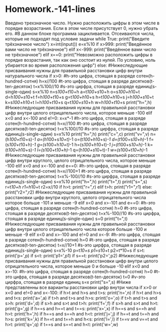 # Homework.-141-lines
Введено трехзначное число. Нужно расположить цифры в этом числе в порядке возрастания. Если в этом числе присутствует 0, нужно убрать его.
#В данном блоке программа зацикливается. Отсеиваются числа, которые не подходят под условие задачи
while True:
    print("Введите трёхзначное число")
    x=int(input())
    e=x%10
    if x>999:
        print("Введённое вами число не трёхзначное")
    elif x<-999:
        print("Введённое вами число не трёхзначное")
    elif x==0:
        print("Невозможно расположить цифры в порядке возрастания, так как оно состоит из нулей. По условию, ноль убирается во время расположения цифр")
    else:
        #Нижеследующие присваивания нужны для правильной расстановки цифр внутри натурального числа
        if x>0:
            #h-это цифра, стоящая в разряде сотен(h-hundred-сотня)
            h=x//100
            #t-это цифра, стоящая в разряде десятков(t-ten-десяток)
            t=x%100//10
            #s-это цирфра, стоящая в разряде единиц(s-single-один)
            s=x%10
            n=s*100+t*10+h
            a=t*100+s*10+h
            o=s*100+h*10+t
            d=h*100+s*10+t
            f=h*100+t*10+s
            g=t*100+h*10+s
            h=t*100+h*10+s
            j=h*100+s*10+t
            k=s*100+h*10+t
            l=h*100+t*10+s
            q=t*100+s*10+h
            w=h*100+t*10+s
            print("h=",h)
        #Нижеследующие присваивания нужны для правильной расстановки цифр внутри целого отрицательного числа, которое меньше -100 
        elif x<0 and x<-100 and e!=0:
            x=x*-1
            #h-это цифра, стоящая в разряде сотен(h-hundred-сотня)
            h=x//100
            #t-это цифра, стоящая в разряде десятков(t-ten-десяток)
            t=x%100//10
            #s-это цирфра, стоящая в разряде единиц(s-single-один)
            s=x%10
            print("h=",h)
            print("c=",c)
            print("v=",v)
            n=(h*100+t*10+s)*-1
            a=(h*100+s*10+t)*-1
            o=(t*100+h*10+s)*-1
            d=(t*100+s*10+h)*-1
            f=(s*100+t*10+h)*-1
            g=(s*100+h*10+t)*-1
            h=(s*100+h*10+t)*-1
            j=(t*100+s*10+h)*-1
            k=(t*100+h*10+s)*-1
            l=(s*100+t*10+h)*-1
            q=(h*100+s*10+t)*-1
            w=(s*100+t*10+h)*-1
        #Нижеследующие присваивания нужны для правильной расстановки цифр внутри круглого, целого отрицательного числа, которое меньше -100
        elif x<0 and x<-100 and e==0:
            #h-это цифра, стоящая в разряде сотен(h-hundred-сотня)
            h=x//100+1
            #t-это цифра, стоящая в разряде десятков(t-ten-десяток)
            t=x%-100//10
            #s-это цирфра, стоящая в разряде единиц(s-single-один)
            s=x%10
            print("h=",h)
            print("t=",t)
            print("s=",s)
            r=t*10+h
            r1=h*10+t
            r2=x//10
            if h>t:
                print("r=",r)
            elif t>h:
                print("r1=",r1)
            else:
                print("r2=",r2)
        #Нижеследующие присваивания нужны для правильной расстановки цифр внутри круглого, целого отрицательного числа которое больше -101 и меньше -9
        elif x<0 and x>-101 and e==0:
            #h-это цифра, стоящая в разряде сотен(h-hundred-сотня)
            h=0
            #t-это цифра, стоящая в разряде десятков(t-ten-десяток)
            t=x%-100//10
            #s-это цирфра, стоящая в разряде единиц(s-single-один)
            s=0
            print("t=",t)
        #Нижеследующие присваивания нужны для правильной расстановки цифр внутри целого отрицательного числа которое больше -100 и меньше -9
        elif x<0 and x>-100 and e!=0 and x<-9:
            #h-это цифра, стоящая в разряде сотен(h-hundred-сотня)
            h=0
            #t-это цифра, стоящая в разряде десятков(t-ten-десяток)
            t=x//10+1
            #s-это цирфра, стоящая в разряде единиц(s-single-один)
            s=x%-10
            p=t*10+s
            p1=s*10+t
            p2=t*10+s
            if s>t:
                print('p=',p)
            if s<t:
                print('p1=',p1)
            if s==t:
                print('p2=',p2)
        #Нижеследующие присваивания нужны для правильной расстановки цифр внутри целого отрицательного числа, которое меньше 0 и больше -10
        elif x<0 and x>-10:
            #h-это цифра, стоящая в разряде сотен(h-hundred-сотня)
            h=0
            #t-это цифра, стоящая в разряде десятков(t-ten-десяток)
            t=0
            #v-это цирфра, стоящая в разряде единиц
            s=x
            print("s=",s)
    #Ниже представленны все варианты расстановки цифр внутри числа
    if x>0 or x<0 and e!=0 and x<-100:
        if h>t and h>s and t>s:
            print('n=',n)
        if h>t and h>s and t<s:
            print('a=',a)
        if t>h and t>s and h>s:
            print('o=',o)
        if t>h and t>s and s>h:
            print('d=',d)
        if s>h and s>t and t>h:
            print('f=',f)
        if s>h and s>t and h>t:
            print('g=',g)
        if h==s and h==t and t==s:
            print('x=',x)
        if h==s and s==h and h>t:
            print('h=',h)
        if h==s and s==h and h<t:
            print('j=',j)
        if h==t and t==h and h>s:
            print('k=',k)
        if h==t and t==h and h<s:
            print('l=',l)
        if t==v and v==t and h>t:
            print('q=',q)
        if t==s and s==t and h<t:
            print('w=',w)

